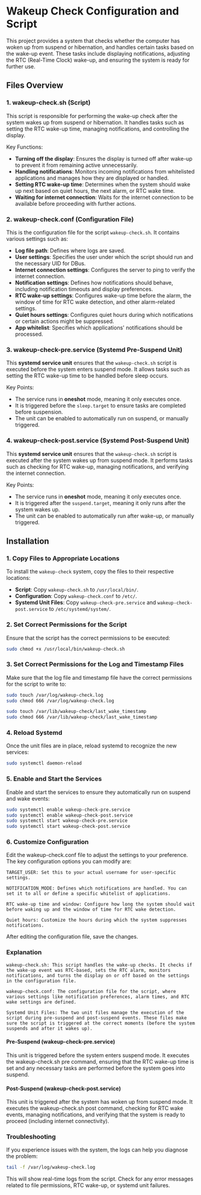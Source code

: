 # Wakeup Check Configuration and Script

This project provides a system that checks whether the computer has woken up from suspend or hibernation, and handles certain tasks based on the wake-up event. These tasks include displaying notifications, adjusting the RTC (Real-Time Clock) wake-up, and ensuring the system is ready for further use.

## Files Overview

### 1. **wakeup-check.sh** (Script)

This script is responsible for performing the wake-up check after the system wakes up from suspend or hibernation. It handles tasks such as setting the RTC wake-up time, managing notifications, and controlling the display.

Key Functions:
- **Turning off the display**: Ensures the display is turned off after wake-up to prevent it from remaining active unnecessarily.
- **Handling notifications**: Monitors incoming notifications from whitelisted applications and manages how they are displayed or handled.
- **Setting RTC wake-up time**: Determines when the system should wake up next based on quiet hours, the next alarm, or RTC wake time.
- **Waiting for internet connection**: Waits for the internet connection to be available before proceeding with further actions.

### 2. **wakeup-check.conf** (Configuration File)

This is the configuration file for the script `wakeup-check.sh`. It contains various settings such as:
- **Log file path**: Defines where logs are saved.
- **User settings**: Specifies the user under which the script should run and the necessary UID for DBus.
- **Internet connection settings**: Configures the server to ping to verify the internet connection.
- **Notification settings**: Defines how notifications should behave, including notification timeouts and display preferences.
- **RTC wake-up settings**: Configures wake-up time before the alarm, the window of time for RTC wake detection, and other alarm-related settings.
- **Quiet hours settings**: Configures quiet hours during which notifications or certain actions might be suppressed.
- **App whitelist**: Specifies which applications' notifications should be processed.

### 3. **wakeup-check-pre.service** (Systemd Pre-Suspend Unit)

This **systemd service unit** ensures that the `wakeup-check.sh` script is executed before the system enters suspend mode. It allows tasks such as setting the RTC wake-up time to be handled before sleep occurs.

Key Points:
- The service runs in **oneshot** mode, meaning it only executes once.
- It is triggered before the `sleep.target` to ensure tasks are completed before suspension.
- The unit can be enabled to automatically run on suspend, or manually triggered.

### 4. **wakeup-check-post.service** (Systemd Post-Suspend Unit)

This **systemd service unit** ensures that the `wakeup-check.sh` script is executed after the system wakes up from suspend mode. It performs tasks such as checking for RTC wake-up, managing notifications, and verifying the internet connection.

Key Points:
- The service runs in **oneshot** mode, meaning it only executes once.
- It is triggered after the `suspend.target`, meaning it only runs after the system wakes up.
- The unit can be enabled to automatically run after wake-up, or manually triggered.

## Installation

### 1. Copy Files to Appropriate Locations

To install the `wakeup-check` system, copy the files to their respective locations:

- **Script**: Copy `wakeup-check.sh` to `/usr/local/bin/`.
- **Configuration**: Copy `wakeup-check.conf` to `/etc/`.
- **Systemd Unit Files**: Copy `wakeup-check-pre.service` and `wakeup-check-post.service` to `/etc/systemd/system/`.

### 2. Set Correct Permissions for the Script

Ensure that the script has the correct permissions to be executed:

```bash
sudo chmod +x /usr/local/bin/wakeup-check.sh
```

### 3. Set Correct Permissions for the Log and Timestamp Files

Make sure that the log file and timestamp file have the correct permissions for the script to write to:

```bash
sudo touch /var/log/wakeup-check.log
sudo chmod 666 /var/log/wakeup-check.log

sudo touch /var/lib/wakeup-check/last_wake_timestamp
sudo chmod 666 /var/lib/wakeup-check/last_wake_timestamp
```

### 4. Reload Systemd

Once the unit files are in place, reload systemd to recognize the new services:

```bash
sudo systemctl daemon-reload
```

### 5. Enable and Start the Services

Enable and start the services to ensure they automatically run on suspend and wake events:

```bash
sudo systemctl enable wakeup-check-pre.service
sudo systemctl enable wakeup-check-post.service
sudo systemctl start wakeup-check-pre.service
sudo systemctl start wakeup-check-post.service
```

### 6. Customize Configuration

Edit the wakeup-check.conf file to adjust the settings to your preference. The key configuration options you can modify are:

    TARGET_USER: Set this to your actual username for user-specific settings.

    NOTIFICATION_MODE: Defines which notifications are handled. You can set it to all or define a specific whitelist of applications.

    RTC wake-up time and window: Configure how long the system should wait before waking up and the window of time for RTC wake detection.

    Quiet hours: Customize the hours during which the system suppresses notifications.

After editing the configuration file, save the changes.
### Explanation

    wakeup-check.sh: This script handles the wake-up checks. It checks if the wake-up event was RTC-based, sets the RTC alarm, monitors notifications, and turns the display on or off based on the settings in the configuration file.

    wakeup-check.conf: The configuration file for the script, where various settings like notification preferences, alarm times, and RTC wake settings are defined.

    Systemd Unit Files: The two unit files manage the execution of the script during pre-suspend and post-suspend events. These files make sure the script is triggered at the correct moments (before the system suspends and after it wakes up).

#### Pre-Suspend (wakeup-check-pre.service)

This unit is triggered before the system enters suspend mode. It executes the wakeup-check.sh pre command, ensuring that the RTC wake-up time is set and any necessary tasks are performed before the system goes into suspend.
#### Post-Suspend (wakeup-check-post.service)

This unit is triggered after the system has woken up from suspend mode. It executes the wakeup-check.sh post command, checking for RTC wake events, managing notifications, and verifying that the system is ready to proceed (including internet connectivity).
### Troubleshooting

If you experience issues with the system, the logs can help you diagnose the problem:

```bash
tail -f /var/log/wakeup-check.log
```

This will show real-time logs from the script. Check for any error messages related to file permissions, RTC wake-up, or systemd unit failures.
